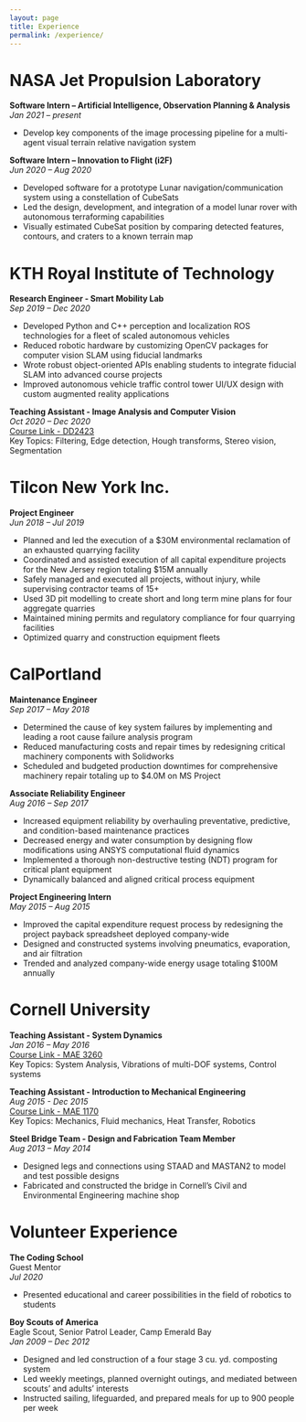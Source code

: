 ```yaml
---
layout: page
title: Experience
permalink: /experience/
---
```



# NASA Jet Propulsion Laboratory

**Software Intern – Artificial Intelligence, Observation Planning & Analysis** <br>
*Jan 2021 – present* <br>

 * Develop key components of the image processing pipeline for a multi-agent visual terrain relative navigation system
 <!-- * Develop multi-agent visual SLAM solutions by reconstructing terrain structure from image shapes and features -->
 <!-- * Prototype autonomous systems capable of communicating images, features, and estimates amongst each other -->

**Software Intern – Innovation to Flight (i2F)** <br>
*Jun 2020 – Aug 2020* <br>

 * Developed software for a prototype Lunar navigation/communication system using a constellation of CubeSats
 * Led the design, development, and integration of a model lunar rover with autonomous terraforming capabilities
 * Visually estimated CubeSat position by comparing detected features, contours, and craters to a known terrain map


# KTH Royal Institute of Technology

**Research Engineer - Smart Mobility Lab** <br>
*Sep 2019 – Dec 2020* <br>

 * Developed Python and C++ perception and localization ROS technologies for a fleet of scaled autonomous vehicles
 * Reduced robotic hardware by customizing OpenCV packages for computer vision SLAM using fiducial landmarks
 * Wrote robust object-oriented APIs enabling students to integrate fiducial SLAM into advanced course projects
 * Improved autonomous vehicle traffic control tower UI/UX design with custom augmented reality applications

**Teaching Assistant - Image Analysis and Computer Vision** <br>
*Oct 2020 – Dec 2020* <br>
[Course Link - DD2423](https://www.kth.se/student/kurser/kurs/DD2423?l=en) <br>
Key Topics: Filtering, Edge detection, Hough transforms, Stereo vision, Segmentation <br>


# Tilcon New York Inc.

**Project Engineer** <br>
*Jun 2018 – Jul 2019* <br>

 * Planned and led the execution of a $30M environmental reclamation of an exhausted quarrying facility
 * Coordinated and assisted execution of all capital expenditure projects for the New Jersey region totaling $15M annually
 * Safely managed and executed all projects, without injury, while supervising contractor teams of 15+
 * Used 3D pit modelling to create short and long term mine plans for four aggregate quarries
 * Maintained mining permits and regulatory compliance for four quarrying facilities
 * Optimized quarry and construction equipment fleets


# CalPortland

**Maintenance Engineer** <br>
*Sep 2017 – May 2018* <br>

 * Determined the cause of key system failures by implementing and leading a root cause failure analysis program
 * Reduced manufacturing costs and repair times by redesigning critical machinery components with Solidworks
 * Scheduled and budgeted production downtimes for comprehensive machinery repair totaling up to $4.0M on MS Project

**Associate Reliability Engineer** <br>
*Aug 2016 – Sep 2017*
 * Increased equipment reliability by overhauling preventative, predictive, and condition-based maintenance practices
 * Decreased energy and water consumption by designing flow modifications using ANSYS computational fluid dynamics
 * Implemented a thorough non-destructive testing (NDT) program for critical plant equipment
 * Dynamically balanced and aligned critical process equipment

**Project Engineering Intern** <br>
*May 2015 – Aug 2015* <br>

 * Improved the capital expenditure request process by redesigning the project payback spreadsheet deployed company-wide
 * Designed and constructed systems involving pneumatics, evaporation, and air filtration
 * Trended and analyzed company-wide energy usage totaling $100M annually



# Cornell University

**Teaching Assistant - System Dynamics** <br>
*Jan 2016 – May 2016* <br>
[Course Link - MAE 3260](https://classes.cornell.edu/browse/roster/SP20/class/MAE/3260) <br>
Key Topics: System Analysis, Vibrations of multi-DOF systems, Control systems <br>

**Teaching Assistant - Introduction to Mechanical Engineering** <br>
*Aug 2015 - Dec 2015* <br>
[Course Link - MAE 1170](https://classes.cornell.edu/browse/roster/FA20/class/MAE/1170) <br>
Key Topics: Mechanics, Fluid mechanics, Heat Transfer, Robotics <br>

**Steel Bridge Team - Design and Fabrication Team Member** <br>
*Aug 2013 – May 2014* <br>

 * Designed legs and connections using STAAD and MASTAN2 to model and test possible designs
 * Fabricated and constructed the bridge in Cornell’s Civil and Environmental Engineering machine shop



# Volunteer Experience


**The Coding School** <br>
Guest Mentor <br>
*Jul 2020* <br>

 * Presented educational and career possibilities in the field of robotics to students


**Boy Scouts of America** <br>
Eagle Scout, Senior Patrol Leader, Camp Emerald Bay <br>
*Jan 2009 – Dec 2012* <br>

 * Designed and led construction of a four stage 3 cu. yd. composting system
 * Led weekly meetings, planned overnight outings, and mediated between scouts’ and adults’ interests
 * Instructed sailing, lifeguarded, and prepared meals for up to 900 people per week
